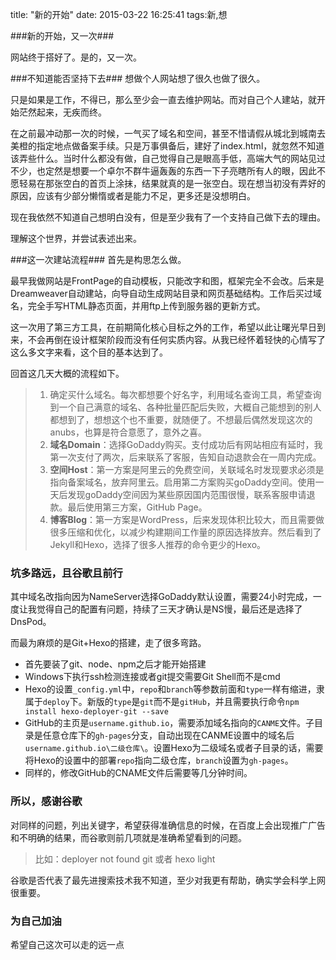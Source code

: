 title: "新的开始"
date: 2015-03-22 16:25:41
tags:新,想


###新的开始，又一次###

网站终于搭好了。是的，又一次。

###不知道能否坚持下去###
想做个人网站想了很久也做了很久。

只是如果是工作，不得已，那么至少会一直去维护网站。而对自己个人建站，就开始茫然起来，无疾而终。

在之前最冲动那一次的时候，一气买了域名和空间，甚至不惜请假从城北到城南去美橙的指定地点做备案手续。只是万事俱备后，建好了index.html，就忽然不知道该弄些什么。当时什么都没有做，自己觉得自己是眼高手低，高端大气的网站见过不少，也定然是想要一个卓尔不群牛逼轰轰的东西一下子亮瞎所有人的眼，因此不愿轻易在那张空白的首页上涂抹，结果就真的是一张空白。现在想当初没有弄好的原因，应该有少部分懒惰或者是能力不足，更多还是没想明白。

现在我依然不知道自己想明白没有，但是至少我有了一个支持自己做下去的理由。

理解这个世界，并尝试表述出来。

###这一次建站流程###
首先是构思怎么做。

最早我做网站是FrontPage的自动模板，只能改字和图，框架完全不会改。后来是Dreamweaver自动建站，向导自动生成网站目录和网页基础结构。工作后买过域名，完全手写HTML静态页面，并用ftp上传到服务器的更新方式。

这一次用了第三方工具，在前期简化核心目标之外的工作，希望以此让曙光早日到来，不会再倒在设计框架阶段而没有任何实质内容。从我已经怀着轻快的心情写了这么多文字来看，这个目的基本达到了。

回首这几天大概的流程如下。

> 1. 确定买什么域名。每次都想要个好名字，利用域名查询工具，希望查询到一个自己满意的域名、各种批量匹配后失败，大概自己能想到的别人都想到了，想想这个也不重要，就随便了。不想最后偶然发现这次的anubs，也算是符合意愿了，意外之喜。
> 2. **域名Domain**：选择GoDaddy购买。支付成功后有网站相应有延时，我第一次支付了两次，后来联系了客服，告知自动退款会在一周内完成。
> 3. **空间Host**：第一方案是阿里云的免费空间，关联域名时发现要求必须是指向备案域名，放弃阿里云。启用第二方案购买goDaddy空间。使用一天后发现goDaddy空间因为某些原因国内范围很慢，联系客服申请退款。最后使用第三方案，GitHub Page。
> 4. **博客Blog**：第一方案是WordPress，后来发现体积比较大，而且需要做很多压缩和优化，以减少构建期间工作量的原因选择放弃。然后看到了Jekyll和Hexo，选择了很多人推荐的命令更少的Hexo。

### 坑多路远，且谷歌且前行 ###
其中域名改指向因为NameServer选择GoDaddy默认设置，需要24小时完成，一度让我觉得自己的配置有问题，持续了三天才确认是NS慢，最后还是选择了DnsPod。

而最为麻烦的是Git+Hexo的搭建，走了很多弯路。

- 首先要装了git、node、npm之后才能开始搭建
- Windows下执行ssh检测连接或者git提交需要Git Shell而不是cmd
- Hexo的设置`_config.yml`中，`repo`和`branch`等参数前面和`type`一样有缩进，隶属于`deploy`下。新版的`type`是`git`而不是`gitHub`，并且需要执行命令`npm install hexo-deployer-git --save`
- GitHub的主页是`username.github.io`，需要添加域名指向的`CANME`文件。子目录是任意仓库下的`gh-pages`分支，自动出现在CANME设置中的域名后`username.github.io\二级仓库\`。设置Hexo为二级域名或者子目录的话，需要将Hexo的设置中的部署`repo`指向二级仓库，`branch`设置为`gh-pages`。
- 同样的，修改GitHub的CNAME文件后需要等几分钟时间。

### 所以，感谢谷歌 ###
对同样的问题，列出关键字，希望获得准确信息的时候，在百度上会出现推广广告和不明确的结果，而谷歌则前几项就是准确希望看到的问题。

>比如：deployer not found git 或者 hexo light

谷歌是否代表了最先进搜索技术我不知道，至少对我更有帮助，确实学会科学上网很重要。

### 为自己加油 ###
希望自己这次可以走的远一点
